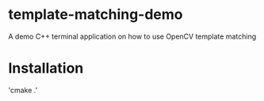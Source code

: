 # template-matching-demo
A demo C++ terminal application on how to use OpenCV template matching 

# Installation
'cmake .'

